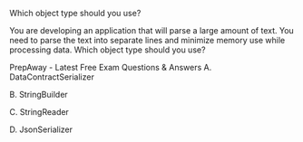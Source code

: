 ﻿Which object type should you use?

You are developing an application that will parse a large amount of text.
You need to parse the text into separate lines and minimize memory use while processing data.
Which object type should you use?

PrepAway - Latest Free Exam Questions & Answers
A.
DataContractSerializer

B.
StringBuilder

C.
StringReader

D.
JsonSerializer